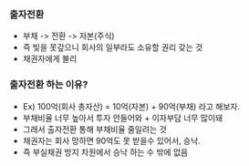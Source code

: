 ### 출자전환

* 부채 -> 전환 -> 자본(주식)
* 즉 빚을 못갚으니 회사의 일부라도 소유할 권리 갖는 것
* 채권자에게 불리



### 출자전환 하는 이유?

* Ex) 100억(회사 총자산)  = 10억(자본) + 90억(부채) 라고 해보자.
* 부채비율 너무 높아서 투자 안들어와 + 이자부담 너무 많이돼
* 그래서 출자전환 통해 부채비율 줄일려는 것 
* 채권자는 회사 망하면 90억도 못 받을수 있어서, 승낙.
* 즉 부실채권 방지 차원에서 승낙 하는 수 밖에 없음

### 